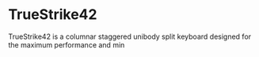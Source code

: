 # TrueStrike42
TrueStrike42 is a columnar staggered unibody split keyboard designed for the maximum performance and min

